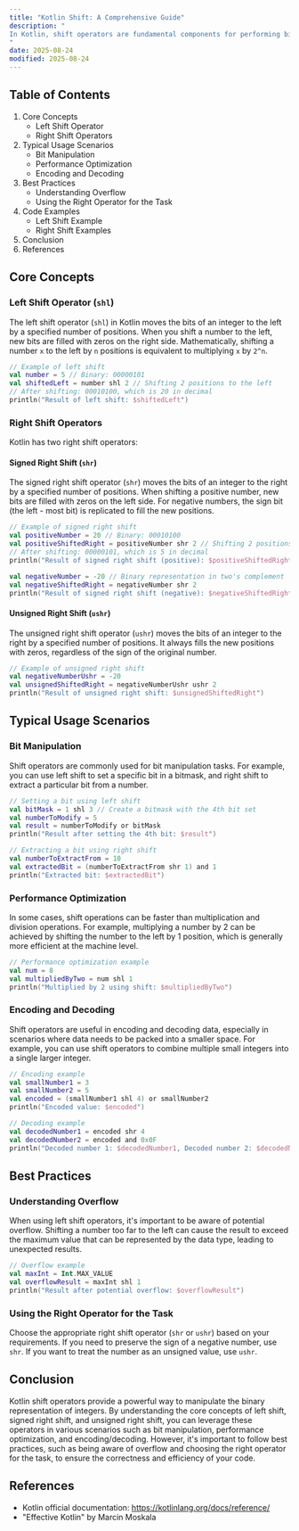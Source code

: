 ```yaml
---
title: "Kotlin Shift: A Comprehensive Guide"
description: "
In Kotlin, shift operators are fundamental components for performing bitwise operations on integer types. These operators allow you to manipulate the binary representation of numbers by shifting the bits to the left or right. Understanding how to use shift operators effectively can significantly enhance your ability to write efficient and optimized code, especially when dealing with low - level programming, cryptography, or performance - critical applications. This blog post will explore the core concepts, typical usage scenarios, and best practices related to Kotlin shift operators.
"
date: 2025-08-24
modified: 2025-08-24
---
```


## Table of Contents
1. Core Concepts
    - Left Shift Operator
    - Right Shift Operators
2. Typical Usage Scenarios
    - Bit Manipulation
    - Performance Optimization
    - Encoding and Decoding
3. Best Practices
    - Understanding Overflow
    - Using the Right Operator for the Task
4. Code Examples
    - Left Shift Example
    - Right Shift Examples
5. Conclusion
6. References

## Core Concepts

### Left Shift Operator (`shl`)
The left shift operator (`shl`) in Kotlin moves the bits of an integer to the left by a specified number of positions. When you shift a number to the left, new bits are filled with zeros on the right side. Mathematically, shifting a number `x` to the left by `n` positions is equivalent to multiplying `x` by `2^n`.

```kotlin
// Example of left shift
val number = 5 // Binary: 00000101
val shiftedLeft = number shl 2 // Shifting 2 positions to the left
// After shifting: 00010100, which is 20 in decimal
println("Result of left shift: $shiftedLeft")
```

### Right Shift Operators
Kotlin has two right shift operators:

#### Signed Right Shift (`shr`)
The signed right shift operator (`shr`) moves the bits of an integer to the right by a specified number of positions. When shifting a positive number, new bits are filled with zeros on the left side. For negative numbers, the sign bit (the left - most bit) is replicated to fill the new positions.

```kotlin
// Example of signed right shift
val positiveNumber = 20 // Binary: 00010100
val positiveShiftedRight = positiveNumber shr 2 // Shifting 2 positions to the right
// After shifting: 00000101, which is 5 in decimal
println("Result of signed right shift (positive): $positiveShiftedRight")

val negativeNumber = -20 // Binary representation in two's complement
val negativeShiftedRight = negativeNumber shr 2
println("Result of signed right shift (negative): $negativeShiftedRight")
```

#### Unsigned Right Shift (`ushr`)
The unsigned right shift operator (`ushr`) moves the bits of an integer to the right by a specified number of positions. It always fills the new positions with zeros, regardless of the sign of the original number.

```kotlin
// Example of unsigned right shift
val negativeNumberUshr = -20
val unsignedShiftedRight = negativeNumberUshr ushr 2
println("Result of unsigned right shift: $unsignedShiftedRight")
```

## Typical Usage Scenarios

### Bit Manipulation
Shift operators are commonly used for bit manipulation tasks. For example, you can use left shift to set a specific bit in a bitmask, and right shift to extract a particular bit from a number.

```kotlin
// Setting a bit using left shift
val bitMask = 1 shl 3 // Create a bitmask with the 4th bit set
val numberToModify = 5
val result = numberToModify or bitMask
println("Result after setting the 4th bit: $result")

// Extracting a bit using right shift
val numberToExtractFrom = 10
val extractedBit = (numberToExtractFrom shr 1) and 1
println("Extracted bit: $extractedBit")
```

### Performance Optimization
In some cases, shift operations can be faster than multiplication and division operations. For example, multiplying a number by 2 can be achieved by shifting the number to the left by 1 position, which is generally more efficient at the machine level.

```kotlin
// Performance optimization example
val num = 8
val multipliedByTwo = num shl 1
println("Multiplied by 2 using shift: $multipliedByTwo")
```

### Encoding and Decoding
Shift operators are useful in encoding and decoding data, especially in scenarios where data needs to be packed into a smaller space. For example, you can use shift operators to combine multiple small integers into a single larger integer.

```kotlin
// Encoding example
val smallNumber1 = 3
val smallNumber2 = 5
val encoded = (smallNumber1 shl 4) or smallNumber2
println("Encoded value: $encoded")

// Decoding example
val decodedNumber1 = encoded shr 4
val decodedNumber2 = encoded and 0x0F
println("Decoded number 1: $decodedNumber1, Decoded number 2: $decodedNumber2")
```

## Best Practices

### Understanding Overflow
When using left shift operators, it's important to be aware of potential overflow. Shifting a number too far to the left can cause the result to exceed the maximum value that can be represented by the data type, leading to unexpected results.

```kotlin
// Overflow example
val maxInt = Int.MAX_VALUE
val overflowResult = maxInt shl 1
println("Result after potential overflow: $overflowResult")
```

### Using the Right Operator for the Task
Choose the appropriate right shift operator (`shr` or `ushr`) based on your requirements. If you need to preserve the sign of a negative number, use `shr`. If you want to treat the number as an unsigned value, use `ushr`.

## Conclusion
Kotlin shift operators provide a powerful way to manipulate the binary representation of integers. By understanding the core concepts of left shift, signed right shift, and unsigned right shift, you can leverage these operators in various scenarios such as bit manipulation, performance optimization, and encoding/decoding. However, it's important to follow best practices, such as being aware of overflow and choosing the right operator for the task, to ensure the correctness and efficiency of your code.

## References
- Kotlin official documentation: https://kotlinlang.org/docs/reference/
- "Effective Kotlin" by Marcin Moskala


